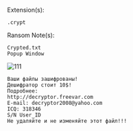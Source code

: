 Extension(s): 
```
.crypt 
```
Ransom Note(s): 
```
Crypted.txt
Popup Window
```
![111](https://github.com/user-attachments/assets/4ca7f918-1599-4571-aaa6-20c0690867f9)
```
Ваши файлы зашифрованы!
Дешифратор стоит 10$!
Подробнее:
http://decryptor.freevar.com
E-mail: decryptor2008@yahoo.com
ICQ: 318346
S/N User_ID
Не удаляйте и не изменяйте этот файл!!!
```
